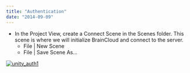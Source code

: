 ```yaml
---
title: "Authentication"
date: "2014-09-09"
---
```


- In the Project View, create a Connect Scene in the Scenes folder. This scene is where we will initialize BrainCloud and connect to the server.
    - File | New Scene
    - File | Save Scene As…

[![unity_auth1](images/unity_auth1.png)](http://apidocs.braincloudservers.com/wp-content/uploads/2014/09/unity_auth1.png)
